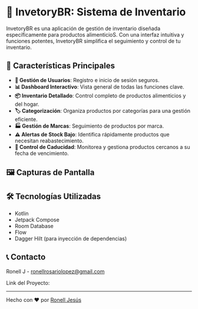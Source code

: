 # 🛒 InvetoryBR: Sistema de Inventario

<!-- Inserta aquí una imagen atractiva del dashboard o logo de la aplicación -->

InvetoryBR es una aplicación de gestión de inventario diseñada específicamente para productos alimenticioS. Con una interfaz intuitiva y funciones potentes, InvetoryBR simplifica el seguimiento y control de tu inventario.

## 🌟 Características Principales

- **👤 Gestión de Usuarios**: Registro e inicio de sesión seguros.
- **📊 Dashboard Interactivo**: Vista general de todas las funciones clave.
- **📦 Inventario Detallado**: Control completo de productos alimenticios y del hogar.
- **🏷️ Categorización**: Organiza productos por categorías para una gestión eficiente.
- **🏭 Gestión de Marcas**: Seguimiento de productos por marca.
- **⚠️ Alertas de Stock Bajo**: Identifica rápidamente productos que necesitan reabastecimiento.
- **📅 Control de Caducidad**: Monitorea y gestiona productos cercanos a su fecha de vencimiento.

## 🖼️ Capturas de Pantalla

<!-- Inserta aquí un conjunto de capturas de pantalla de las principales funciones -->




## 🛠️ Tecnologías Utilizadas

- Kotlin
- Jetpack Compose
- Room Database
- Flow
- Dagger Hilt (para inyección de dependencias)

## 📞 Contacto

Ronell J - ronellrosariolopez@gmail.com

Link del Proyecto: 

---

Hecho con ❤️ por [Ronell Jesús](https://github.com/Rnl5/)
